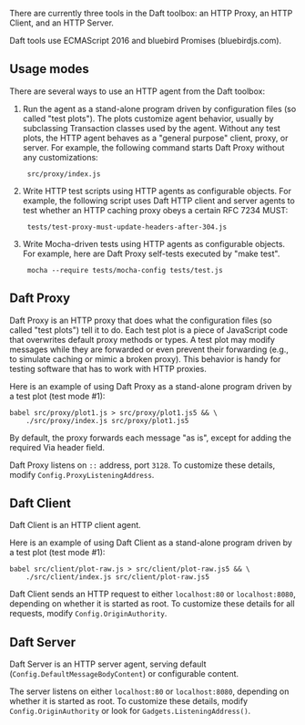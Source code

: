 There are currently three tools in the Daft toolbox:
an HTTP Proxy, an HTTP Client, and an HTTP Server.

Daft tools use ECMAScript 2016 and bluebird Promises (bluebirdjs.com).


## Usage modes

There are several ways to use an HTTP agent from the Daft toolbox:

1. Run the agent as a stand-alone program driven by configuration files (so
   called "test plots"). The plots customize agent behavior, usually by
   subclassing Transaction classes used by the agent. Without any test plots,
   the HTTP agent behaves as a "general purpose" client, proxy, or server. For
   example, the following command starts Daft Proxy without any customizations:

        src/proxy/index.js

2. Write HTTP test scripts using HTTP agents as configurable objects. For
   example, the following script uses Daft HTTP client and server agents to test
   whether an HTTP caching proxy obeys a certain RFC 7234 MUST:

        tests/test-proxy-must-update-headers-after-304.js

3. Write Mocha-driven tests using HTTP agents as configurable objects. For
   example, here are Daft Proxy self-tests executed by "make test".

        mocha --require tests/mocha-config tests/test.js


## Daft Proxy

Daft Proxy is an HTTP proxy that does what the configuration files (so called
"test plots") tell it to do. Each test plot is a piece of JavaScript code that
overwrites default proxy methods or types. A test plot may modify messages while
they are forwarded or even prevent their forwarding (e.g., to simulate caching
or mimic a broken proxy). This behavior is handy for testing software that has
to work with HTTP proxies.

Here is an example of using Daft Proxy as a stand-alone program driven by a test
plot (test mode #1):

    babel src/proxy/plot1.js > src/proxy/plot1.js5 && \
        ./src/proxy/index.js src/proxy/plot1.js5

By default, the proxy forwards each message "as is", except for adding the
required Via header field.

Daft Proxy listens on `::` address, port `3128`. To customize these details,
modify `Config.ProxyListeningAddress`.


## Daft Client

Daft Client is an HTTP client agent.

Here is an example of using Daft Client as a stand-alone program driven by a
test plot (test mode #1):

    babel src/client/plot-raw.js > src/client/plot-raw.js5 && \
        ./src/client/index.js src/client/plot-raw.js5

Daft Client sends an HTTP request to either `localhost:80` or `localhost:8080`,
depending on whether it is started as root. To customize these details for all
requests, modify `Config.OriginAuthority`.


## Daft Server

Daft Server is an HTTP server agent, serving default
(`Config.DefaultMessageBodyContent`) or configurable content.

The server listens on either `localhost:80` or `localhost:8080`, depending on
whether it is started as root. To customize these details, modify
`Config.OriginAuthority` or look for `Gadgets.ListeningAddress()`.

